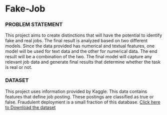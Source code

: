 # Fake-Job
### PROBLEM STATEMENT
This project aims to create distinctions that will have the potential to identify fake and real jobs. The final result is analyzed based on two different models. Since the data provided has numerical and textual features, one model will be used for text data and the other for numerical data. The end result will be a combination of the two. The final model will capture any relevant job data and generate final results that determine whether the task is real or not.

### DATASET

This project uses information provided by Kaggle. This data contains features that define job posting. These postings are classified as true or false. Fraudulent deployment is a small fraction of this database.
[Click here to Download the dataset](https://www.kaggle.com/shivamb/real-or-fake-fake-jobposting-prediction)
